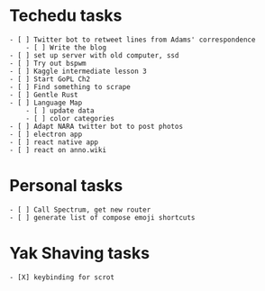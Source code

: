 # Techedu tasks

    - [ ] Twitter bot to retweet lines from Adams' correspondence
        - [ ] Write the blog
    - [ ] set up server with old computer, ssd
    - [ ] Try out bspwm
    - [ ] Kaggle intermediate lesson 3
    - [ ] Start GoPL Ch2
    - [ ] Find something to scrape
    - [ ] Gentle Rust
    - [ ] Language Map
        - [ ] update data
        - [ ] color categories
    - [ ] Adapt NARA twitter bot to post photos
    - [ ] electron app
    - [ ] react native app
    - [ ] react on anno.wiki

# Personal tasks

    - [ ] Call Spectrum, get new router
    - [ ] generate list of compose emoji shortcuts

# Yak Shaving tasks

    - [X] keybinding for scrot
